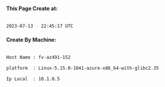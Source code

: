 
   
#### This Page Create at:

```bash

2023-07-13 - 22:45:17 UTC

```

#### Create By Machine:

```bash

Host Name : fv-az491-152

platform  : Linux-5.15.0-1041-azure-x86_64-with-glibc2.35

Ip Local  : 10.1.0.5

```

